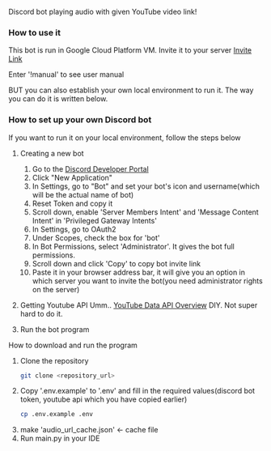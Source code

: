 Discord bot playing audio with given YouTube video link!

### How to use it
This bot is run in Google Cloud Platform VM.
Invite it to your server [Invite Link](https://discord.com/oauth2/authorize?client_id=1286312263631769620&permissions=35184375252992&integration_type=0&scope=bot)
 
Enter '!manual' to see user manual
 
BUT you can also establish your own local environment to run it. The way you can do it is written below.
 
### How to set up your own Discord bot

If you want to run it on your local environment, follow the steps below
1. Creating a new bot
 
    1. Go to the [Discord Developer Portal](https://discord.com/developers/applications/)
    2. Click "New Application"
    3. In Settings, go to "Bot" and set your bot's icon and username(which will be the actual name of bot)
    4. Reset Token and copy it
    5. Scroll down, enable 'Server Members Intent' and 'Message Content Intent' in 'Privileged Gateway Intents'
    6. In Settings, go to OAuth2
    7. Under Scopes, check the box for 'bot'
    8. In Bot Permissions, select 'Administrator'. It gives the bot full permissions.
    9. Scroll down and click 'Copy' to copy bot invite link
    10. Paste it in your browser address bar, it will give you an option in which server you want to invite the bot(you need administrator rights on the server)

2) Getting Youtube API
    Umm.. [YouTube Data API Overview](https://developers.google.com/youtube/v3/getting-started) DIY. Not super hard to do it.

3) Run the bot program

How to download and run the program
1. Clone the repository
    ```bash
    git clone <repository_url>
2. Copy '.env.example' to '.env' and fill in the required values(discord bot token, youtube api which you have copied earlier)
    ```bash
    cp .env.example .env
3. make 'audio_url_cache.json' <- cache file
3. Run main.py in your IDE
